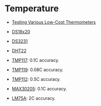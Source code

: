 # Temperature

- [Testing Various Low-Cost Thermometers](https://www.kandrsmith.org/RJS/Misc/thermometers.html)

- [DS18x20](../chips/ds18x20.md)

- [DS3231](../chips/ds3231.md)

- [DHT22](../chips/dht.md)

- [TMP117](https://www.bluedot.space/products/tmp117/): 0.1C accuracy.

- [TMP119](https://www.ti.com/product/TMP119): 0.08C accuracy.

- [TMP112](https://www.ti.com/product/TMP112): 0.5C accuracy.

- [MAX30205](https://www.analog.com/media/en/technical-documentation/data-sheets/max30205.pdf): 0.1C accuracy.

- [LM75A](https://www.ti.com/product/LM75A): 2C accuracy.
